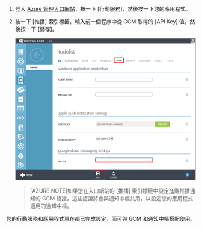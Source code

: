 
1. 登入 [Azure 管理入口網站](https://manage.windowsazure.com/)，按一下 [行動服務]，然後按一下您的應用程式。

2. 按一下 [推播] 索引標籤，輸入前一個程序中從 GCM 取得的 [API Key] 值，然後按一下 [儲存]。

   	![](./media/mobile-services-android-configure-push/mobile-push-tab-android.png)

    >[AZURE.NOTE]如果您在入口網站的 [推播] 索引標籤中設定進階推播通知的 GCM 認證，這些認證將會與通知中樞共用，以設定您的應用程式適用的通知中樞。

您的行動服務和應用程式現在都已完成設定，而可與 GCM 和通知中樞搭配使用。

<!---HONumber=62-->